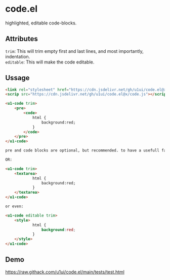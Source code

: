 # code.el
highlighted, editable code-blocks.


## Attributes

`trim`: This will trim empty first and last lines, and most importantly, indentation.  
`editable`: This will make the code editable.

## Ussage

```html
<link rel="stylesheet" href="https://cdn.jsdelivr.net/gh/u1ui/code.el@x.x.x/code.css">
<scrip src="https://cdn.jsdelivr.net/gh/u1ui/code.el@x/code.js"></script>

<u1-code trim>
    <pre>
        <code>
            html {
                background:red;
            }
        </code>
    </pre>
</u1-code>

pre and code blocks are optional, but recommended. to have a usefull fallback if javascript is disabled.

OR:

<u1-code trim>
    <textarea>
            html {
                background:red;
            }
    </textarea>
</u1-code>

or even:

<u1-code editable trim>
    <style>
            html {
                background:red;
            }
    </style>
</u1-code>


```


## Demo
https://raw.githack.com/u1ui/code.el/main/tests/test.html  

